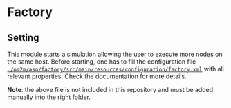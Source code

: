 # Factory

## Setting
This module starts a simulation allowing the user to execute more nodes on the same host. Before starting, one has to fill the configuration file [```./om2m/asn/factory/src/main/resources/configuration/factory.xml```](http://thingstalk.altervista.org/augmented-things/configuration/factory.xml) with all relevant properties. Check the documentation for more details.

**Note**: the above file is not included in this repository and must be added manually into the right folder.
